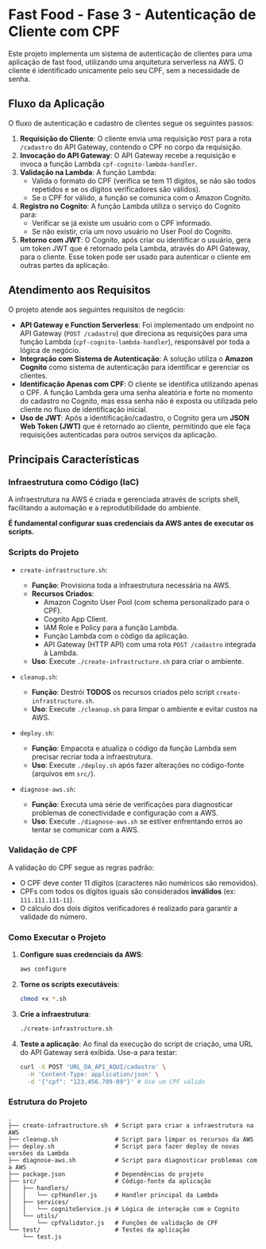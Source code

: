 # Fast Food - Fase 3 - Autenticação de Cliente com CPF

Este projeto implementa um sistema de autenticação de clientes para uma aplicação de fast food, utilizando uma arquitetura serverless na AWS. O cliente é identificado unicamente pelo seu CPF, sem a necessidade de senha.

## Fluxo da Aplicação

O fluxo de autenticação e cadastro de clientes segue os seguintes passos:

1.  **Requisição do Cliente**: O cliente envia uma requisição `POST` para a rota `/cadastro` do API Gateway, contendo o CPF no corpo da requisição.
2.  **Invocação do API Gateway**: O API Gateway recebe a requisição e invoca a função Lambda `cpf-cognito-lambda-handler`.
3.  **Validação na Lambda**: A função Lambda:
    *   Valida o formato do CPF (verifica se tem 11 dígitos, se não são todos repetidos e se os dígitos verificadores são válidos).
    *   Se o CPF for válido, a função se comunica com o Amazon Cognito.
4.  **Registro no Cognito**: A função Lambda utiliza o serviço do Cognito para:
    *   Verificar se já existe um usuário com o CPF informado.
    *   Se não existir, cria um novo usuário no User Pool do Cognito.
5.  **Retorno com JWT**: O Cognito, após criar ou identificar o usuário, gera um token JWT que é retornado pela Lambda, através do API Gateway, para o cliente. Esse token pode ser usado para autenticar o cliente em outras partes da aplicação.

## Atendimento aos Requisitos

O projeto atende aos seguintes requisitos de negócio:

*   **API Gateway e Function Serverless**: Foi implementado um endpoint no API Gateway (`POST /cadastro`) que direciona as requisições para uma função Lambda (`cpf-cognito-lambda-handler`), responsável por toda a lógica de negócio.
*   **Integração com Sistema de Autenticação**: A solução utiliza o **Amazon Cognito** como sistema de autenticação para identificar e gerenciar os clientes.
*   **Identificação Apenas com CPF**: O cliente se identifica utilizando apenas o CPF. A função Lambda gera uma senha aleatória e forte no momento do cadastro no Cognito, mas essa senha não é exposta ou utilizada pelo cliente no fluxo de identificação inicial.
*   **Uso de JWT**: Após a identificação/cadastro, o Cognito gera um **JSON Web Token (JWT)** que é retornado ao cliente, permitindo que ele faça requisições autenticadas para outros serviços da aplicação.

## Principais Características

### Infraestrutura como Código (IaC)

A infraestrutura na AWS é criada e gerenciada através de scripts shell, facilitando a automação e a reprodutibilidade do ambiente.

**É fundamental configurar suas credenciais da AWS antes de executar os scripts.**

### Scripts do Projeto

*   `create-infrastructure.sh`:
    *   **Função**: Provisiona toda a infraestrutura necessária na AWS.
    *   **Recursos Criados**:
        *   Amazon Cognito User Pool (com schema personalizado para o CPF).
        *   Cognito App Client.
        *   IAM Role e Policy para a função Lambda.
        *   Função Lambda com o código da aplicação.
        *   API Gateway (HTTP API) com uma rota `POST /cadastro` integrada à Lambda.
    *   **Uso**: Execute `./create-infrastructure.sh` para criar o ambiente.

*   `cleanup.sh`:
    *   **Função**: Destrói **TODOS** os recursos criados pelo script `create-infrastructure.sh`.
    *   **Uso**: Execute `./cleanup.sh` para limpar o ambiente e evitar custos na AWS.

*   `deploy.sh`:
    *   **Função**: Empacota e atualiza o código da função Lambda sem precisar recriar toda a infraestrutura.
    *   **Uso**: Execute `./deploy.sh` após fazer alterações no código-fonte (arquivos em `src/`).

*   `diagnose-aws.sh`:
    *   **Função**: Executa uma série de verificações para diagnosticar problemas de conectividade e configuração com a AWS.
    *   **Uso**: Execute `./diagnose-aws.sh` se estiver enfrentando erros ao tentar se comunicar com a AWS.

### Validação de CPF

A validação do CPF segue as regras padrão:

*   O CPF deve conter 11 dígitos (caracteres não numéricos são removidos).
*   CPFs com todos os dígitos iguais são considerados **inválidos** (ex: `111.111.111-11`).
*   O cálculo dos dois dígitos verificadores é realizado para garantir a validade do número.

### Como Executar o Projeto

1.  **Configure suas credenciais da AWS**:
    ```bash
    aws configure
    ```
2.  **Torne os scripts executáveis**:
    ```bash
    chmod +x *.sh
    ```
3.  **Crie a infraestrutura**:
    ```bash
    ./create-infrastructure.sh
    ```
4.  **Teste a aplicação**:
    Ao final da execução do script de criação, uma URL do API Gateway será exibida. Use-a para testar:
    ```bash
    curl -X POST 'URL_DA_API_AQUI/cadastro' \
      -H 'Content-Type: application/json' \
      -d '{"cpf": "123.456.789-09"}' # Use um CPF válido
    ```

### Estrutura do Projeto
```
.
├── create-infrastructure.sh  # Script para criar a infraestrutura na AWS
├── cleanup.sh                # Script para limpar os recursos da AWS
├── deploy.sh                 # Script para fazer deploy de novas versões da Lambda
├── diagnose-aws.sh           # Script para diagnosticar problemas com a AWS
├── package.json              # Dependências do projeto
├── src/                      # Código-fonte da aplicação
│   ├── handlers/
│   │   └── cpfHandler.js     # Handler principal da Lambda
│   ├── services/
│   │   └── cognitoService.js # Lógica de interação com o Cognito
│   └── utils/
│       └── cpfValidator.js   # Funções de validação de CPF
└── test/                     # Testes da aplicação
    └── test.js
```
